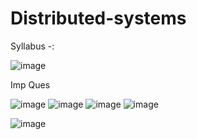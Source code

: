 # Distributed-systems

Syllabus -:

![image](https://user-images.githubusercontent.com/59536110/179950217-03942d1c-7058-4d39-aa71-386815c85882.png)

Imp Ques 

![image](https://user-images.githubusercontent.com/59536110/181275844-35f046eb-7ecf-4cb2-b841-cec48fbec3d9.png)
![image](https://user-images.githubusercontent.com/59536110/181275978-a0b8b1a3-4278-49eb-93ca-8b968d8a5861.png)
![image](https://user-images.githubusercontent.com/59536110/181276071-6846b38d-7623-4bc1-bb51-68a74ad26b03.png)
![image](https://user-images.githubusercontent.com/59536110/181276139-175f9f0a-60f7-46a5-963e-1704fab1d876.png)

![image](https://user-images.githubusercontent.com/59536110/181276371-7d7d1fb8-f224-406f-838d-0fd9e2a275b6.png)

